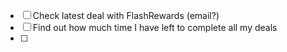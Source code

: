 
- [ ] Check latest deal with FlashRewards (email?)
- [ ] Find out how much time I have left to complete all my deals
- [ ] 